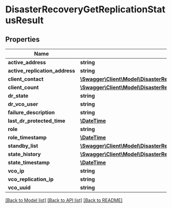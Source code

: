 # DisasterRecoveryGetReplicationStatusResult

## Properties
Name | Type | Description | Notes
------------ | ------------- | ------------- | -------------
**active_address** | **string** |  | 
**active_replication_address** | **string** |  | [optional] 
**client_contact** | [**\Swagger\Client\Model\DisasterRecoveryClientContact[]**](DisasterRecoveryClientContact.md) |  | [optional] 
**client_count** | [**\Swagger\Client\Model\DisasterRecoveryGetReplicationStatusResultClientCount**](DisasterRecoveryGetReplicationStatusResultClientCount.md) |  | [optional] 
**dr_state** | **string** |  | 
**dr_vco_user** | **string** |  | 
**failure_description** | **string** |  | 
**last_dr_protected_time** | [**\DateTime**](\DateTime.md) |  | [optional] 
**role** | **string** |  | 
**role_timestamp** | [**\DateTime**](\DateTime.md) |  | 
**standby_list** | [**\Swagger\Client\Model\DisasterRecoveryGetReplicationStatusResultStandbyList[]**](DisasterRecoveryGetReplicationStatusResultStandbyList.md) |  | 
**state_history** | [**\Swagger\Client\Model\DisasterRecoveryGetReplicationStatusResultStateHistory[]**](DisasterRecoveryGetReplicationStatusResultStateHistory.md) |  | [optional] 
**state_timestamp** | [**\DateTime**](\DateTime.md) |  | [optional] 
**vco_ip** | **string** |  | 
**vco_replication_ip** | **string** |  | [optional] 
**vco_uuid** | **string** |  | 

[[Back to Model list]](../README.md#documentation-for-models) [[Back to API list]](../README.md#documentation-for-api-endpoints) [[Back to README]](../README.md)


